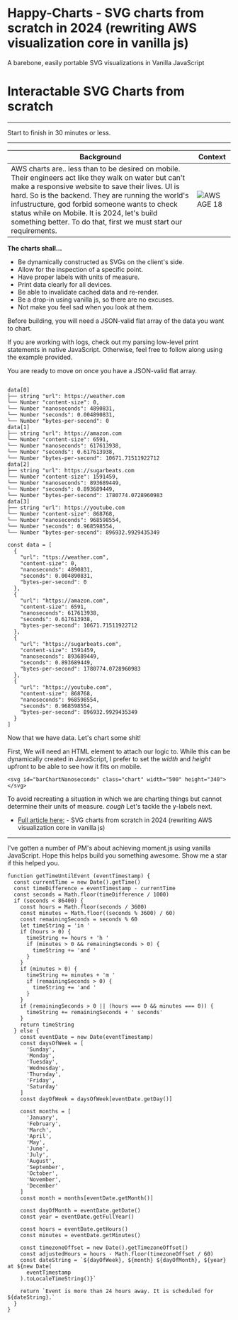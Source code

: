 # Happy-Charts - SVG charts from scratch in 2024 (rewriting AWS visualization core in vanilla js)
A barebone, easily portable SVG visualizations in Vanilla JavaScript

# Interactable SVG Charts from scratch 
---
Start to finish in 30 minutes or less.

---

| Background | Context |
| ------ | ------ |
| AWS charts are.. less than to be desired on mobile. Their engineers act like they walk on water but can't make a responsive website to save their lives. UI is hard. So is the backend. They are running the world's infustructure, god forbid someone wants to check status while on Mobile. It is 2024, let's build something better. To do that, first we must start our requirements. | ![AWS AGE 18](https://res.cloudinary.com/swoopshop/image/upload/f_auto,q_auto/y1d6h5r3h1ycvkqnfhzq) |


**The charts shall...**
- Be dynamically constructed as SVGs on the client's side. 
- Allow for the inspection of a specific point. 
- Have proper labels with units of measure.
- Print data clearly for all devices. 
- Be able to invalidate cached data and re-render. 
- Be a drop-in using vanilla js, so there are no excuses. 
- Not make you feel sad when you look at them.


Before building, you will need a JSON-valid flat array of the data you want to chart. 

If you are working with logs, check out my parsing low-level print statements in native JavaScript.  Otherwise, feel free to follow along using the example provided.


You are ready to move on once you have a JSON-valid flat array. 
```

data[0]
├── string "url": https://weather.com
└── Number "content-size": 0,
└── Number "nanoseconds": 4890831,
└── Number "seconds": 0.004890831,
└── Number "bytes-per-second": 0
data[1]
├── string "url": https://amazon.com
└── Number "content-size": 6591,
└── Number "nanoseconds": 617613938,
└── Number "seconds": 0.617613938,
└── Number "bytes-per-second": 10671.71511922712
data[2]
├── string "url": https://sugarbeats.com
└── Number "content-size": 1591459,
└── Number "nanoseconds": 893689449,
└── Number "seconds": 0.893689449,
└── Number "bytes-per-second": 1780774.0728960983
data[3]
├── string "url": https://youtube.com
└── Number "content-size": 868768,
└── Number "nanoseconds": 968598554,
└── Number "seconds": 0.968598554,
└── Number "bytes-per-second": 896932.9929435349
```
```
const data = [
  {
    "url": "ttps://weather.com",
    "content-size": 0,
    "nanoseconds": 4890831,
    "seconds": 0.004890831,
    "bytes-per-second": 0
  },
  {
    "url": "https://amazon.com",
    "content-size": 6591,
    "nanoseconds": 617613938,
    "seconds": 0.617613938,
    "bytes-per-second": 10671.71511922712
  },
  {
    "url": "https://sugarbeats.com",
    "content-size": 1591459,
    "nanoseconds": 893689449,
    "seconds": 0.893689449,
    "bytes-per-second": 1780774.0728960983
  },
  {
    "url": "https://youtube.com",
    "content-size": 868768,
    "nanoseconds": 968598554,
    "seconds": 0.968598554,
    "bytes-per-second": 896932.9929435349
  }
]
```

Now that we have data. Let's chart some shit!  

First, We will need an HTML element to attach our logic to. While this can be dynamically created in JavaScript, I prefer to set the *width* and *height* upfront to be able to see how it fits on mobile. 

```
<svg id="barChartNanoseconds" class="chart" width="500" height="340"></svg>
```

To avoid recreating a situation in which we are charting things but cannot determine their units of measure. 
 *cough* Let's tackle the y-labels next.
 
- [Full article here:](https://medium.com/@dchahla/svg-charts-from-scratch-in-2024-2f95d029c3bf) - SVG charts from scratch in 2024 (rewriting AWS visualization core in vanilla js)

----

I've gotten a number of PM's about achieving moment.js using vanilla JavaScript. Hope this helps build you something awesome. Show me a star if this helped you. 

```
function getTimeUntilEvent (eventTimestamp) {
  const currentTime = new Date().getTime()
  const timeDifference = eventTimestamp - currentTime
  const seconds = Math.floor(timeDifference / 1000)
  if (seconds < 86400) {
    const hours = Math.floor(seconds / 3600)
    const minutes = Math.floor((seconds % 3600) / 60)
    const remainingSeconds = seconds % 60
    let timeString = 'in '
    if (hours > 0) {
      timeString += hours + 'h '
      if (minutes > 0 && remainingSeconds > 0) {
        timeString += 'and '
      }
    }
    if (minutes > 0) {
      timeString += minutes + 'm '
      if (remainingSeconds > 0) {
        timeString += 'and '
      }
    }
    if (remainingSeconds > 0 || (hours === 0 && minutes === 0)) {
      timeString += remainingSeconds + ' seconds'
    }
    return timeString
  } else {
    const eventDate = new Date(eventTimestamp)
    const daysOfWeek = [
      'Sunday',
      'Monday',
      'Tuesday',
      'Wednesday',
      'Thursday',
      'Friday',
      'Saturday'
    ]
    const dayOfWeek = daysOfWeek[eventDate.getDay()]

    const months = [
      'January',
      'February',
      'March',
      'April',
      'May',
      'June',
      'July',
      'August',
      'September',
      'October',
      'November',
      'December'
    ]
    const month = months[eventDate.getMonth()]

    const dayOfMonth = eventDate.getDate()
    const year = eventDate.getFullYear()

    const hours = eventDate.getHours()
    const minutes = eventDate.getMinutes()

    const timezoneOffset = new Date().getTimezoneOffset()
    const adjustedHours = hours - Math.floor(timezoneOffset / 60)
    const dateString = `${dayOfWeek}, ${month} ${dayOfMonth}, ${year} at ${new Date(
      eventTimestamp
    ).toLocaleTimeString()}`

    return `Event is more than 24 hours away. It is scheduled for ${dateString}.`
  }
}

```